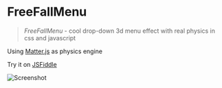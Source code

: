 # FreeFallMenu

> *FreeFallMenu* - cool drop-down 3d menu effect with real physics in css and javascript

Using [Matter.js](http://brm.io/matter-js) as physics engine

Try it on [JSFiddle](https://jsfiddle.net/xL62r96c/)

![Screenshot](http://plesnar.github.io/freefallmenu.gif)
